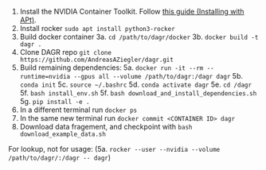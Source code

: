 1. Install the NVIDIA Container Toolkit. Follow [this guide (Installing with APt)](https://docs.nvidia.com/datacenter/cloud-native/container-toolkit/latest/install-guide.html).
2. Install rocker `sudo apt install python3-rocker`
3. Build docker container
3a. `cd /path/to/dagr/docker`
3b. `docker build -t dagr .`
4. Clone DAGR repo `git clone https://github.com/AndreasAZiegler/dagr.git`
5. Build remaining dependencies:
5a. `docker run -it --rm --runtime=nvidia --gpus all --volume /path/to/dagr:/dagr dagr`
5b. `conda init`
5c. `source ~/.bashrc`
5d. `conda activate dagr`
5e. `cd /dagr`
5f. `bash install_env.sh`
5f. `bash download_and_install_dependencies.sh`
5g. `pip install -e .`
6. In a different terminal run `docker ps`
7. In the same new terminal run `docker commit <CONTAINER ID> dagr`
6. Download data fragement, and checkpoint with `bash download_example_data.sh`



For lookup, not for usage:
(5a. `rocker --user --nvidia --volume /path/to/dagr/:/dagr -- dagr`)
